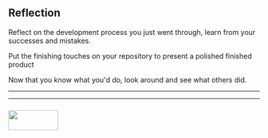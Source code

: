 ## Reflection

Reflect on the development process you just went through, learn from your successes and mistakes.

Put the finishing touches on your repository to present a polished finished product

Now that you know what you'd do, look around and see what others did.

___
___
### <a href="http://elewa.education/blog" target="_blank"><img src="https://user-images.githubusercontent.com/18554853/34921062-506450ae-f97d-11e7-875f-6feeb26ad72d.png" width="100" height="40"/></a>